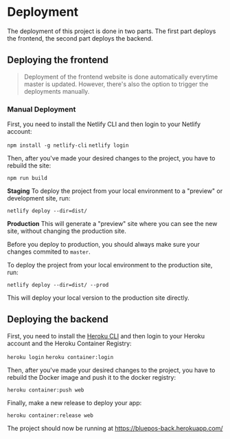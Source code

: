 # Deployment

The deployment of this project is done in two parts. The first part deploys the frontend, the second part deploys the backend.

## Deploying the frontend

> Deployment of the frontend website is done automatically everytime master is updated. However, there's also the option to trigger the deployments manually.

### Manual Deployment

First, you need to install the Netlify CLI and then login to your Netlify account:

`npm install -g netlify-cli`
`netlify login`

Then, after you've made your desired changes to the project, you have to rebuild the site:

`npm run build`

**Staging**
To deploy the project from your local environment to a "preview" or development site, run:

`netlify deploy --dir=dist/`

**Production**
This will generate a "preview" site where you can see the new site, without changing the production site.

Before you deploy to production, you should always make sure your changes commited to `master`.

To deploy the project from your local environment to the production site, run:

`netlify deploy --dir=dist/ --prod`

This will deploy your local version to the production site directly.

## Deploying the backend

First, you need to install the [Heroku CLI](https://devcenter.heroku.com/articles/heroku-cli/) and then login to your Heroku account and the Heroku Container Registry:

`heroku login`
`heroku container:login`

Then, after you've made your desired changes to the project, you have to rebuild the Docker image and push it to the docker registry:

`heroku container:push web`

Finally, make a new release to deploy your app:

`heroku container:release web`

The project should now be running at https://bluepos-back.herokuapp.com/
